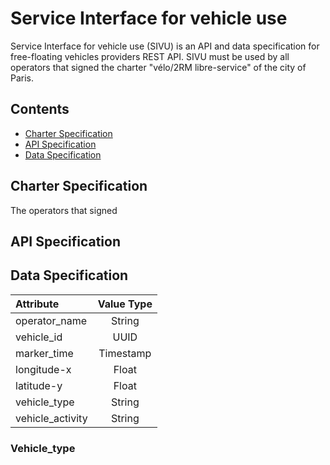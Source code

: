 # Service Interface for vehicle use

Service Interface for vehicle use (SIVU) is an API and data specification for free-floating vehicles providers REST API. 
SIVU must be used by all operators that signed the charter "vélo/2RM libre-service" of the city of Paris. 

## Contents
+ [Charter Specification](#charter-specification)
+ [API Specification](#api-specification)
+ [Data Specification](#data-specification)

## Charter Specification
The operators that signed 

## API Specification


## Data Specification

|      Attribute    |    Value Type   |  
| :---------------- |:-------------:  | 
| operator_name     |    String       |   
| vehicle_id        |    UUID         |   
| marker_time       |    Timestamp    |   
| longitude-x       |    Float        |  
| latitude-y        |    Float        |   
| vehicle_type      |    String       |   
| vehicle_activity  |    String       |  

### Vehicle_type
